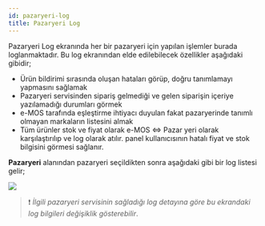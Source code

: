 ```yaml
---
id: pazaryeri-log
title: Pazaryeri Log
---
```


Pazaryeri Log ekranında her bir pazaryeri için yapılan işlemler burada loglanmaktadır. Bu log ekranından elde edilebilecek özellikler aşağıdaki gibidir;

- Ürün bildirimi sırasında oluşan hataları görüp, doğru tanımlamayı yapmasını sağlamak
- Pazaryeri servisinden sipariş gelmediği ve gelen siparişin içeriye yazılamadığı durumları görmek
- e-MOS tarafında eşleştirme ihtiyacı duyulan fakat pazaryerinde tanımlı olmayan markaların listesini almak
- Tüm ürünler stok ve fiyat olarak e-MOS ⇔ Pazar yeri olarak karşılaştırılıp ve log olarak atılır. panel kullanıcısının hatalı fiyat ve stok bilgisini görmesi sağlanır.

**Pazaryeri** alanından pazaryeri seçildikten sonra aşağıdaki gibi bir log listesi gelir;

![](https://snag.gy/VnPeRk.jpg)

> ❗️ _İlgili pazaryeri servisinin sağladığı log detayına göre bu ekrandaki log bilgileri değişiklik gösterebilir_.
